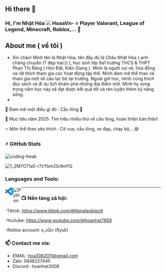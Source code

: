 
## Hi there 👋

<!--
**HoaaVn/HoaaVn** is a ✨ _special_ ✨ repository because its `README.md` (this file) appears on your GitHub profile.

Here are some ideas to get you started:

- 🔭 I’m currently working on ...
- 🌱 I’m currently learning ...
- 👯 I’m looking to collaborate on ...
- 🤔 I’m looking for help with ...
- 💬 Ask me about ...
- 📫 How to reach me: ...
- 😄 Pronouns: ...
- ⚡ Fun fact: ...
-->
### Hi, I'm Nhật Hòa <img src="https://media.giphy.com/media/hvRJCLFzcasrR4ia7z/giphy.gif" width="25px"> HoaaVn- = Player Valorant, League of Legend, Minecraft, Roblox,... 🌻  
## About me ( về tôi )

- Xin chào! Mình tên là Nhật Hòa, tên đầy đủ là Châu Nhật Hòa ( anh chàng chuyên IT đẹp trai:)) ), học sinh lớp 8a1 trường THCS & THPT Phan Thị Ràng ( Hòn Đất, Kiên Giang ). Mình là người vui vẻ, hòa đồng và rất thích tham gia các hoạt động tập thể. Mình đam mê thể thao và tham gia một số câu lạc bộ tại trường. Ngoài giờ học, mình cũng thích đọc sách và đi du lịch khám phá những địa điểm mới. Mình hy vọng trong năm học này sẽ đạt được kết quả tốt và rèn luyện thêm kỹ năng sống.
- 
🔭 Đam mê một điều gì đó : Cầu lông 🏸

💪 Mục tiêu năm 2025: Tìm hiểu nhiều thứ về cầu lông, hoàn thiện bản thân!

⭐ Môn thể thao yêu thích : Cờ vua, cầu lông, xe đạp, chạy bộ,...😅


### :zap: GitHub Stats
![coding-freak](https://github.com/user-attachments/assets/a57613ff-9fde-42d7-a04d-8104aa569058)
  
![1_2M7O71a5-r7zYbm2Sr6mYQ](https://github.com/user-attachments/assets/e8650037-afd4-4edd-978b-1e877df9185a)



### Languages and Tools:
<img align="left" alt="Visual Studio Code" width="26px" src="https://raw.githubusercontent.com/github/explore/80688e429a7d4ef2fca1e82350fe8e3517d3494d/topics/visual-studio-code/visual-studio-code.png" />
<img align="left" alt="Python" width="26px" src="https://upload.wikimedia.org/wikipedia/commons/thumb/0/0a/Python.svg/1200px-Python.svg.png" /> 

---

### 📺 Nền tảng xã hội: 

-Tiktok: https://www.tiktok.com/@femaleobjectt

-Youtube: https://www.youtube.com/@hoanhat7859

-Roblox account: x_xQv (Ryuk)

### 📫 Contact me via:
- EMAIL: hoa3082011@gmail.com
- Zalo: 0846227445
- Discord : hoanhat3008

